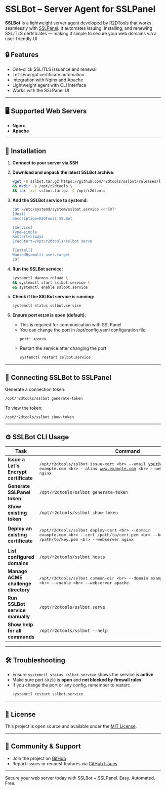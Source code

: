 # SSLBot – Server Agent for SSLPanel

**SSLBot** is a lightweight server agent developed by [R2DTools](https://github.com/r2dtools) that works seamlessly with [SSLPanel](https://github.com/r2dtools/sslpanel). It automates issuing, installing, and renewing SSL/TLS certificates — making it simple to secure your web domains via a user-friendly UI.

## 🔒 Features

- One-click SSL/TLS issuance and renewal
- Let`sEncrypt certificate automation
- Integration with Nginx and Apache
- Lightweight agent with CLI interface
- Works with the SSLPanel UI

---

## 🖥 Supported Web Servers

- **Nginx**
- **Apache**

---

## 🚀 Installation

1. **Connect to your server via SSH**

2. **Download and unpack the latest SSLBot archive:**
   ```bash
   wget -O sslbot.tar.gz https://github.com/r2dtools/sslbot/releases/latest/download/r2dtools-sslbot.tar.gz \
   && mkdir -p /opt/r2dtools \
   && tar -xzf sslbot.tar.gz -C /opt/r2dtools
   ```
3. **Add the SSLBot service to systemd:**
   ```bash
   cat >/etc/systemd/system/sslbot.service <<'EOT'
   [Unit]
   Description=R2DTools SSLBot
   
   [Service]
   Type=simple
   Restart=always
   ExecStart=/opt/r2dtools/sslbot serve
   
   [Install]
   WantedBy=multi-user.target
   EOT
   ```
4. **Run the SSLBot service:**
   ```bash
   systemctl daemon-reload \
   && systemctl start sslbot.service \
   && systemctl enable sslbot.service
   ```
5. **Check if the SSLBot service is running:**
   ```bash
   systemctl status sslbot.service
   ```
6. **Ensure port `60150` is open (default):**
   - This is required for communication with SSLPanel
   - You can change the port in /opt/config.yaml configuration file:
     ```
     port: <port>
     ```
   - Restart the service after changing the port:
     ```bash
     systemctl restart sslbot.service

---

## 🔑 Connecting SSLBot to SSLPanel

Generate a connection token:
```bash
/opt/r2dtools/sslbot generate-token
```

To view the token:
```bash
/opt/r2dtools/sslbot show-token
```
---

## ⚙️ SSLBot CLI Usage

| Task | Command |
|------|---------|
| **Issue a Let's Encrypt certificate** | <pre>/opt/r2dtools/sslbot issue-cert \<br>  --email your@email.com \<br>  --domain example.com \<br>  --alias www.example.com \<br>  --webserver nginx</pre> |
| **Generate SSLPanel token** | ```/opt/r2dtools/sslbot generate-token``` |
| **Show existing token** | ```/opt/r2dtools/sslbot show-token``` |
| **Deploy an existing certificate** | <pre>/opt/r2dtools/sslbot deploy-cert \<br>  --domain example.com \<br>  --cert /path/to/cert.pem \<br>  --key /path/to/key.pem \<br>  --webserver nginx</pre> |
| **List configured domains** | ```/opt/r2dtools/sslbot hosts``` |
| **Manage ACME challenge directory** | <pre>/opt/r2dtools/sslbot common-dir \<br>  --domain example.com \<br>  --enable \<br>  --webserver apache</pre> |
| **Run SSLBot service manually** | ```/opt/r2dtools/sslbot serve``` |
| **Show help for all commands** | ```/opt/r2dtools/sslbot --help``` |

---

## 🛠 Troubleshooting

- Ensure `systemctl status sslbot.service` shows the service is **active**.
- Make sure port `60150` is **open** and **not blocked by firewall rules**.
- If you change the port or any config, remember to restart:
  ```bash
  systemctl restart sslbot.service
  ```

---

## 📄 License

This project is open source and available under the [MIT License](LICENSE).

---

## 👥 Community & Support

- Join the project on [GitHub](https://github.com/r2dtools/sslbot)
- Report issues or request features via [GitHub Issues](https://github.com/r2dtools/sslbot/issues)

---

Secure your web server today with SSLBot + SSLPanel. Easy. Automated. Free.
